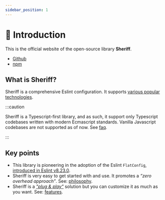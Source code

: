 ```yaml
---
sidebar_position: 1
---
```


# 🥳 Introduction

This is the official website of the open-source library **Sheriff**.

- [Github](https://github.com/AndreaPontrandolfo/sheriff)
- [npm](https://www.npmjs.com/package/eslint-config-sheriff)

## What is Sheriff?

Sheriff is a comprehensive Eslint configuration. It supports [various popular technologies](./techs.md).

:::caution

Sheriff is a Typescript-first library, and as such, it support only Typescript codebases written with modern Ecmascript standards. Vanilla Javascript codebases are not supported as of now. See [faq](./faq.md#does-sheriff-support-vanilla-javascript-codebases).

:::

## Key points

- This library is pioneering in the adoption of the Eslint `FlatConfig`, [introduced in Eslint v8.23.0](https://eslint.org/blog/2022/08/eslint-v8.23.0-released/).
- Sheriff is very easy to get started with and use. It promotes a _“zero overhead approach”_. See: [philosophy](./core-philosophy/criteria.md).
- Sheriff is a [_"plug & play"_](./setup//automatic-setup.md) solution but you can customize it as much as you want. See: [features](./features.md).
